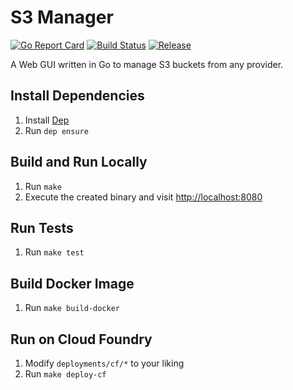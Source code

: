 # S3 Manager

[![Go Report Card](https://goreportcard.com/badge/github.com/mastertinner/s3manager?style=flat-square)](https://goreportcard.com/report/github.com/mastertinner/s3manager)
[![Build Status](https://travis-ci.org/mastertinner/s3manager.svg?branch=master&style=flat-square)](https://travis-ci.org/mastertinner/s3manager)
[![Release](https://img.shields.io/github/release/mastertinner/s3manager.svg?style=flat-square)](https://github.com/mastertinner/s3manager/releases/latest)

A Web GUI written in Go to manage S3 buckets from any provider.

## Install Dependencies

1. Install [Dep](https://github.com/golang/dep)
1. Run `dep ensure`

## Build and Run Locally

1.  Run `make`
1.  Execute the created binary and visit <http://localhost:8080>

## Run Tests

1.  Run `make test`

## Build Docker Image

1.  Run `make build-docker`

## Run on Cloud Foundry

1.  Modify `deployments/cf/*` to your liking
1.  Run `make deploy-cf`
